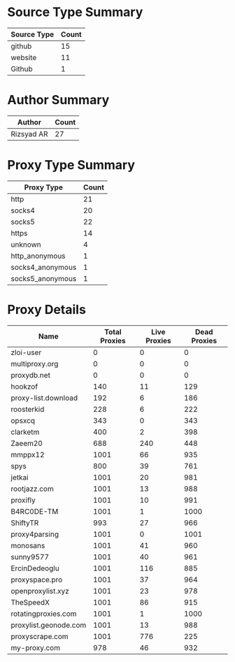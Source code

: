 # Source Type Summary

| Source Type | Count |
|-------------|-------|
| github | 15 |
| website | 11 |
| Github | 1 |


# Author Summary

| Author | Count |
|--------|-------|
| Rizsyad AR | 27 |


# Proxy Type Summary

| Proxy Type | Count |
|------------|-------|
| http | 21 |
| socks4 | 20 |
| socks5 | 22 |
| https | 14 |
| unknown | 4 |
| http_anonymous | 1 |
| socks4_anonymous | 1 |
| socks5_anonymous | 1 |


# Proxy Details

| Name | Total Proxies | Live Proxies | Dead Proxies |
|------|---------------|--------------|---------------|
| zloi-user | 0 | 0 | 0 |
| multiproxy.org | 0 | 0 | 0 |
| proxydb.net | 0 | 0 | 0 |
| hookzof | 140 | 11 | 129 |
| proxy-list.download | 192 | 6 | 186 |
| roosterkid | 228 | 6 | 222 |
| opsxcq | 343 | 0 | 343 |
| clarketm | 400 | 2 | 398 |
| Zaeem20 | 688 | 240 | 448 |
| mmppx12 | 1001 | 66 | 935 |
| spys | 800 | 39 | 761 |
| jetkai | 1001 | 20 | 981 |
| rootjazz.com | 1001 | 13 | 988 |
| proxifly | 1001 | 10 | 991 |
| B4RC0DE-TM | 1001 | 1 | 1000 |
| ShiftyTR | 993 | 27 | 966 |
| proxy4parsing | 1001 | 0 | 1001 |
| monosans | 1001 | 41 | 960 |
| sunny9577 | 1001 | 40 | 961 |
| ErcinDedeoglu | 1001 | 116 | 885 |
| proxyspace.pro | 1001 | 37 | 964 |
| openproxylist.xyz | 1001 | 23 | 978 |
| TheSpeedX | 1001 | 86 | 915 |
| rotatingproxies.com | 1001 | 1 | 1000 |
| proxylist.geonode.com | 1001 | 13 | 988 |
| proxyscrape.com | 1001 | 776 | 225 |
| my-proxy.com | 978 | 46 | 932 |

